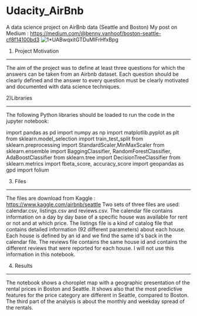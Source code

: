 # Udacity_AirBnb
A data science project on AirBnb data (Seattle and Boston)
My post on Medium : https://medium.com/@benny.vanhoof/boston-seattle-cf8f14100bd3
![1*UABwqxitGTDuMlFrHfxBpg](https://user-images.githubusercontent.com/60714369/93380801-01dc8700-f860-11ea-8c9c-9fd81a4b5426.jpeg)

1) Project Motivation
***********************
The aim of the project was to define at least three questions for which the answers can be taken from an Airbnb dataset. Each question should be clearly defined and the answer to every question must be clearly motivated and documented with data science techniques.

2)Libraries
************
The following Python libraries should be loaded to run the code in the jupyter notebook:

import pandas as pd
import numpy as np
import matplotlib.pyplot as plt
from sklearn.model_selection import train_test_split
from sklearn.preprocessing import StandardScaler,MinMaxScaler
from sklearn.ensemble import BaggingClassifier, RandomForestClassifier, AdaBoostClassifier
from sklearn.tree import DecisionTreeClassifier
from sklearn.metrics import fbeta_score, accuracy_score
import geopandas as gpd
import folium

3) Files
********
The files are download from Kaggle : https://www.kaggle.com/airbnb/seattle
Two sets of three files are used: calendar.csv, listings.csv and reviews.csv. 
The calendar file contains information on a day by day base of a specific house was available for rent or not and at which price.
The listings file is a kind of catalog file that contains detailed information (92 different parameters) about each house. Each house is defined by an id and we find the same id's back in the calendar file.
The reviews file contains the same house id and contains the different reviews that were reported for each house. I will not use this information in this notebook.

4) Results
**********
The notebook shows a choroplet map with a geographic presentation of the rental prices in Boston and Seattle.
It shows also that the most predictive features for the price category are different in Seattle, compared to Boston.
The third part of the analysis is about the monthly and weekday spread of the rentals.
